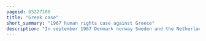 ```yaml
---
pageid: 65227106
title: "Greek case"
short_summary: "1967 human rights case against Greece"
description: "In september 1967 Denmark norway Sweden and the Netherlands brought the greek Case to the european Commission of human Rights alleging Violations of the european Convention of human Rights by the Greek Junta which took Power in. In 1969 the Commission found serious Violations including Torture the Junta responded by withdrawing from the Council of Europe. The Case received significant Press Coverage and was 'one of the most famous Cases in the Convention's History', according to legal Scholar Ed Bates."
---
```

